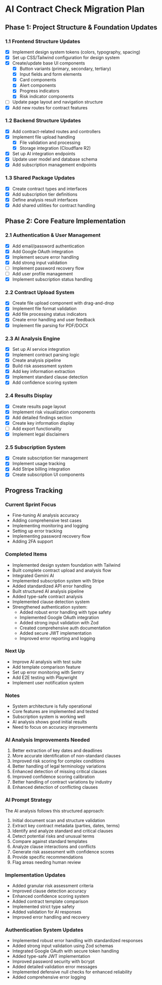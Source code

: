 # AI Contract Check Migration Plan

## Phase 1: Project Structure & Foundation Updates

### 1.1 Frontend Structure Updates
- [x] Implement design system tokens (colors, typography, spacing)
- [x] Set up CSS/Tailwind configuration for design system
- [x] Create/update base UI components
  - [x] Button variants (primary, secondary, tertiary)
  - [x] Input fields and form elements
  - [x] Card components
  - [x] Alert components
  - [x] Progress indicators
  - [x] Risk indicator components
- [ ] Update page layout and navigation structure
- [x] Add new routes for contract features

### 1.2 Backend Structure Updates
- [x] Add contract-related routes and controllers
- [x] Implement file upload handling
  - [x] File validation and processing
  - [x] Storage integration (Cloudflare R2)
- [x] Set up AI integration endpoints
- [x] Update user model and database schema
- [x] Add subscription management endpoints

### 1.3 Shared Package Updates
- [x] Create contract types and interfaces
- [x] Add subscription tier definitions
- [x] Define analysis result interfaces
- [x] Add shared utilities for contract handling

## Phase 2: Core Feature Implementation

### 2.1 Authentication & User Management
- [x] Add email/password authentication
- [x] Add Google OAuth integration
- [x] Implement secure error handling
- [x] Add strong input validation
- [ ] Implement password recovery flow
- [ ] Add user profile management
- [x] Implement subscription status handling

### 2.2 Contract Upload System
- [x] Create file upload component with drag-and-drop
- [x] Implement file format validation
- [x] Add file processing status indicators
- [x] Create error handling and user feedback
- [x] Implement file parsing for PDF/DOCX

### 2.3 AI Analysis Engine
- [x] Set up AI service integration
- [x] Implement contract parsing logic
- [x] Create analysis pipeline
- [x] Build risk assessment system
- [x] Add key information extraction
- [x] Implement standard clause detection
- [x] Add confidence scoring system

### 2.4 Results Display
- [x] Create results page layout
- [x] Implement risk visualization components
- [x] Add detailed findings section
- [x] Create key information display
- [ ] Add export functionality
- [x] Implement legal disclaimers

### 2.5 Subscription System
- [x] Create subscription tier management
- [x] Implement usage tracking
- [x] Add Stripe billing integration
- [x] Create subscription UI components

## Progress Tracking

### Current Sprint Focus
- Fine-tuning AI analysis accuracy
- Adding comprehensive test cases
- Implementing monitoring and logging
- Setting up error tracking
- Implementing password recovery flow
- Adding 2FA support

### Completed Items
- Implemented design system foundation with Tailwind
- Built complete contract upload and analysis flow
- Integrated Gemini AI 
- Implemented subscription system with Stripe
- Added standardized API error handling
- Built structured AI analysis pipeline
- Added type-safe contract analysis
- Implemented clause detection system
- Strengthened authentication system:
  - Added robust error handling with type safety
  - Implemented Google OAuth integration
  - Added strong input validation with Zod
  - Created comprehensive auth documentation
  - Added secure JWT implementation
  - Improved error reporting and logging

### Next Up
- Improve AI analysis with test suite
- Add template comparison feature
- Set up error monitoring with Sentry
- Add E2E testing with Playwright
- Implement user notification system

### Notes
- System architecture is fully operational
- Core features are implemented and tested
- Subscription system is working well
- AI analysis shows good initial results
- Need to focus on accuracy improvements

### AI Analysis Improvements Needed
1. Better extraction of key dates and deadlines
2. More accurate identification of non-standard clauses
3. Improved risk scoring for complex conditions
4. Better handling of legal terminology variations
5. Enhanced detection of missing critical clauses
6. Improved confidence scoring calibration
7. Better handling of contract variations by industry
8. Enhanced detection of conflicting clauses

### AI Prompt Strategy
The AI analysis follows this structured approach:
1. Initial document scan and structure validation
2. Extract key contract metadata (parties, dates, terms)
3. Identify and analyze standard and critical clauses
4. Detect potential risks and unusual terms
5. Compare against standard templates
6. Analyze clause interactions and conflicts
7. Generate risk assessment with confidence scores
8. Provide specific recommendations
9. Flag areas needing human review

### Implementation Updates
- Added granular risk assessment criteria
- Improved clause detection accuracy
- Enhanced confidence scoring system
- Added contract template comparison
- Implemented strict type safety
- Added validation for AI responses
- Improved error handling and recovery

### Authentication System Updates
- Implemented robust error handling with standardized responses
- Added strong input validation using Zod schemas
- Integrated Google OAuth with secure token handling
- Added type-safe JWT implementation
- Improved password security with bcrypt
- Added detailed validation error messages
- Implemented defensive null checks for enhanced reliability
- Added comprehensive error logging
